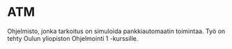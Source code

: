 # ATM
Ohjelmisto, jonka tarkoitus on simuloida pankkiautomaatin toimintaa. Työ on tehty Oulun yliopiston Ohjelmointi 1 -kurssille. 
